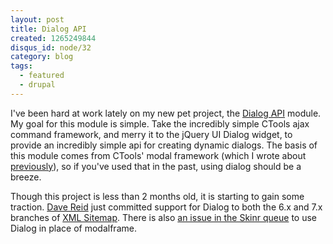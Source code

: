 ```yaml
---
layout: post
title: Dialog API
created: 1265249844
disqus_id: node/32
category: blog
tags:
  - featured
  - drupal
---
```

I've been hard at work lately on my new pet project, the
<a href="http://drupal.org/project/dialog">Dialog API</a> module. My goal for
this module is simple. Take the incredibly simple CTools ajax command framework,
and merry it to the jQuery UI Dialog widget, to provide an incredibly simple api
for creating dynamic dialogs. The basis of this module comes from CTools' modal
framework (which I wrote about <a href="/node/31">previously</a>), so if you've
used that in the past, using dialog should be a breeze.

Though this project is less than 2 months old, it is starting to gain some
traction. <a href="http://drupal.org/user/53892">Dave Reid</a> just committed
support for Dialog to both the 6.x and 7.x branches of
<a href="http://drupal.org/project/xmlsitemap">XML Sitemap</a>. There is also
<a href="http://drupal.org/node/690862">an issue in the Skinr queue</a> to use
Dialog in place of modalframe.

<!-- break -->